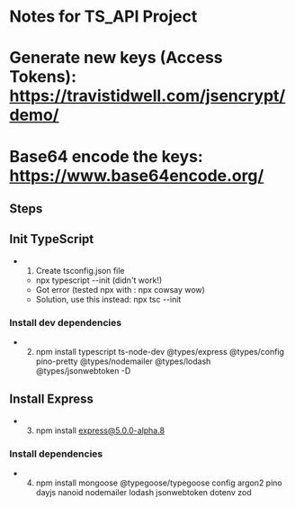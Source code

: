 # Notes for TS_API Project


# Generate new keys (Access Tokens): https://travistidwell.com/jsencrypt/demo/

# Base64 encode the keys: https://www.base64encode.org/


## Steps

## Init TypeScript
- 1)  Create tsconfig.json file
    - npx typescript --init (didn't work!)
    - Got error (tested npx with : npx cowsay wow)
    - Solution, use this instead: npx tsc --init

### Install dev dependencies
- 2)  npm install typescript ts-node-dev @types/express @types/config pino-pretty @types/nodemailer @types/lodash @types/jsonwebtoken -D

## Install Express
- 3) npm install express@5.0.0-alpha.8

### Install dependencies
- 4)  npm install mongoose @typegoose/typegoose config argon2 pino dayjs nanoid nodemailer lodash jsonwebtoken dotenv zod
